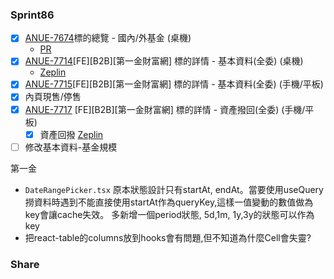 ### Sprint86
* [x] [ANUE-7674](https://cnyesrd.atlassian.net/browse/ANUE-7674)標的總覽 - 國內/外基金 (桌機)
	* [PR](https://gitlab.cnyes.cool/anue/frontend/fe-b2b-first-life/-/merge_requests/43)
* [x] [ANUE-7714](https://cnyesrd.atlassian.net/browse/ANUE-7714)[FE][B2B][第一金財富網] 標的詳情 - 基本資料(全委) (桌機) 
	* [Zeplin](https://app.zeplin.io/project/631efe7e3cc85c125767c1f6/screen/6344f330ca51796eed0bddde)
* [x] [ANUE-7715](https://cnyesrd.atlassian.net/browse/ANUE-7715)[FE][B2B][第一金財富網] 標的詳情 - 基本資料(全委) (手機/平板)
* [x] 內頁現售/停售
* [x] [ANUE-7717](https://cnyesrd.atlassian.net/browse/ANUE-7717) [FE][B2B][第一金財富網] 標的詳情 - 資產撥回(全委) (手機/平板)
	* [x] 資產回撥 [Zeplin](https://app.zeplin.io/project/631efe7e3cc85c125767c1f6/screen/6344f331aea1d66d01d77ef6) 
 * [ ] 修改基本資料-基金規模

第一金
* `DateRangePicker.tsx`
	原本狀態設計只有startAt, endAt。當要使用useQuery撈資料時遇到不能直接使用startAt作為queryKey,這樣一值變動的數值做為key會讓cache失效。
	多新增一個period狀態, 5d,1m, 1y,3y的狀態可以作為key
* 把react-table的columns放到hooks會有問題,但不知道為什麼Cell會失靈?
	

### Share
